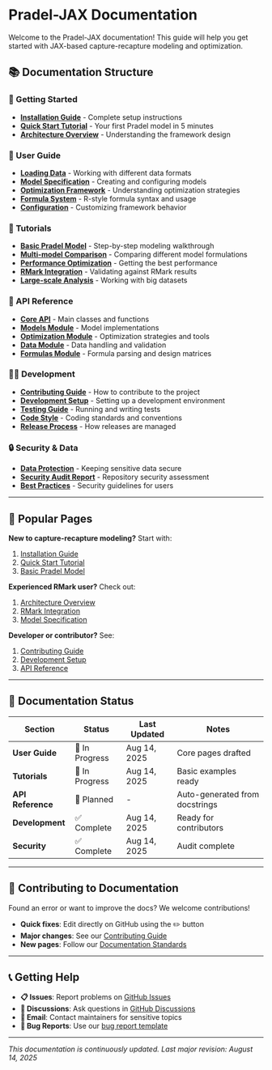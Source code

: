 # Pradel-JAX Documentation

Welcome to the Pradel-JAX documentation! This guide will help you get started with JAX-based capture-recapture modeling and optimization.

## 📚 Documentation Structure

### 🚀 Getting Started
- [**Installation Guide**](user-guide/installation.md) - Complete setup instructions
- [**Quick Start Tutorial**](tutorials/quickstart.md) - Your first Pradel model in 5 minutes
- [**Architecture Overview**](user-guide/architecture.md) - Understanding the framework design

### 👥 User Guide
- [**Loading Data**](user-guide/data-loading.md) - Working with different data formats
- [**Model Specification**](user-guide/model-specification.md) - Creating and configuring models
- [**Optimization Framework**](user-guide/optimization.md) - Understanding optimization strategies
- [**Formula System**](user-guide/formulas.md) - R-style formula syntax and usage
- [**Configuration**](user-guide/configuration.md) - Customizing framework behavior

### 🧪 Tutorials
- [**Basic Pradel Model**](tutorials/basic-pradel.md) - Step-by-step modeling walkthrough
- [**Multi-model Comparison**](tutorials/model-comparison.md) - Comparing different model formulations
- [**Performance Optimization**](tutorials/performance.md) - Getting the best performance
- [**RMark Integration**](tutorials/rmark-integration.md) - Validating against RMark results
- [**Large-scale Analysis**](tutorials/large-scale.md) - Working with big datasets

### 🔧 API Reference
- [**Core API**](api/core.md) - Main classes and functions
- [**Models Module**](api/models.md) - Model implementations
- [**Optimization Module**](api/optimization.md) - Optimization strategies and tools
- [**Data Module**](api/data.md) - Data handling and validation
- [**Formulas Module**](api/formulas.md) - Formula parsing and design matrices

### 👨‍💻 Development
- [**Contributing Guide**](development/contributing.md) - How to contribute to the project
- [**Development Setup**](development/setup.md) - Setting up a development environment
- [**Testing Guide**](development/testing.md) - Running and writing tests
- [**Code Style**](development/style.md) - Coding standards and conventions
- [**Release Process**](development/releases.md) - How releases are managed

### 🔒 Security & Data
- [**Data Protection**](security/data-protection.md) - Keeping sensitive data secure
- [**Security Audit Report**](security/audit-report.md) - Repository security assessment
- [**Best Practices**](security/best-practices.md) - Security guidelines for users

---

## 🎯 Popular Pages

**New to capture-recapture modeling?** Start with:
1. [Installation Guide](user-guide/installation.md) 
2. [Quick Start Tutorial](tutorials/quickstart.md)
3. [Basic Pradel Model](tutorials/basic-pradel.md)

**Experienced RMark user?** Check out:
1. [Architecture Overview](user-guide/architecture.md)
2. [RMark Integration](tutorials/rmark-integration.md) 
3. [Model Specification](user-guide/model-specification.md)

**Developer or contributor?** See:
1. [Contributing Guide](development/contributing.md)
2. [Development Setup](development/setup.md)
3. [API Reference](api/core.md)

---

## 📖 Documentation Status

| Section | Status | Last Updated | Notes |
|---------|--------|--------------|-------|
| **User Guide** | 🚧 In Progress | Aug 14, 2025 | Core pages drafted |
| **Tutorials** | 🚧 In Progress | Aug 14, 2025 | Basic examples ready |
| **API Reference** | 📝 Planned | - | Auto-generated from docstrings |
| **Development** | ✅ Complete | Aug 14, 2025 | Ready for contributors |
| **Security** | ✅ Complete | Aug 14, 2025 | Audit complete |

---

## 🤝 Contributing to Documentation

Found an error or want to improve the docs? We welcome contributions!

- **Quick fixes**: Edit directly on GitHub using the ✏️ button
- **Major changes**: See our [Contributing Guide](development/contributing.md)
- **New pages**: Follow our [Documentation Standards](development/documentation.md)

---

## 📞 Getting Help

- **📋 Issues**: Report problems on [GitHub Issues](https://github.com/chrischizinski/pradel-jax/issues)
- **💬 Discussions**: Ask questions in [GitHub Discussions](https://github.com/chrischizinski/pradel-jax/discussions)
- **📧 Email**: Contact maintainers for sensitive topics
- **🐛 Bug Reports**: Use our [bug report template](.github/ISSUE_TEMPLATE/bug_report.md)

---

*This documentation is continuously updated. Last major revision: August 14, 2025*